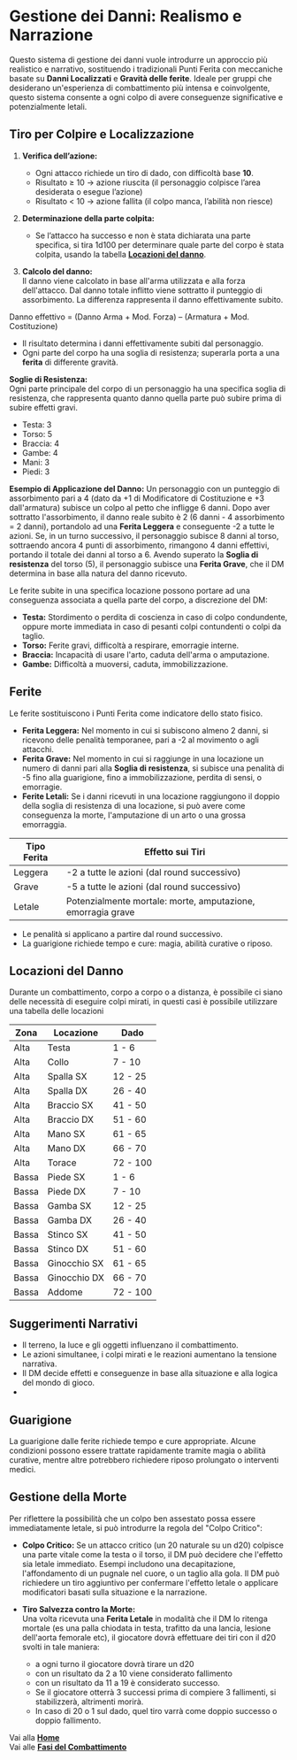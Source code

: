 # Gestione dei Danni: Realismo e Narrazione
Questo sistema di gestione dei danni vuole introdurre un approccio più realistico e narrativo, sostituendo i tradizionali Punti Ferita con meccaniche basate su **Danni Localizzati** e **Gravità delle ferite**. Ideale per gruppi che desiderano un'esperienza di combattimento più intensa e coinvolgente, questo sistema consente a ogni colpo di avere conseguenze significative e potenzialmente letali.

## Tiro per Colpire e Localizzazione

1. **Verifica dell’azione:**  
   - Ogni attacco richiede un tiro di dado, con difficoltà base **10**.  
   - Risultato ≥ 10 → azione riuscita (il personaggio colpisce l’area desiderata o esegue l’azione)  
   - Risultato < 10 → azione fallita (il colpo manca, l’abilità non riesce)

2. **Determinazione della parte colpita:**  
   - Se l’attacco ha successo e non è stata dichiarata una parte specifica, si tira 1d100 per determinare quale parte del corpo è stata colpita, usando la tabella [**Locazioni del danno**](https://crypticsentinel.github.io/Open-Source-GDR/Combattimento/02%20-%20Gestione%20dei%20Danni#locazioni-del-danno).  

3. **Calcolo del danno:**  
   Il danno viene calcolato in base all'arma utilizzata e alla forza dell'attacco. Dal danno totale inflitto viene sottratto il punteggio di assorbimento. La differenza rappresenta il danno effettivamente subito.

Danno effettivo = (Danno Arma + Mod. Forza) – (Armatura + Mod. Costituzione)

- Il risultato determina i danni effettivamente subiti dal personaggio.  
- Ogni parte del corpo ha una soglia di resistenza; superarla porta a una **ferita** di differente gravità.

**Soglie di Resistenza:**  
Ogni parte principale del corpo di un personaggio ha una specifica soglia di resistenza, che rappresenta quanto danno quella parte può subire prima di subire effetti gravi.  
- Testa: 3  
- Torso: 5  
- Braccia: 4  
- Gambe: 4  
- Mani: 3  
- Piedi: 3

**Esempio di Applicazione del Danno:**
Un personaggio con un punteggio di assorbimento pari a 4 (dato da +1 di Modificatore di Costituzione e +3 dall'armatura) subisce un colpo al petto che infligge 6 danni. Dopo aver sottratto l'assorbimento, il danno reale subito è 2 (6 danni - 4 assorbimento = 2 danni), portandolo ad una **Ferita Leggera** e conseguente -2 a tutte le azioni. Se, in un turno successivo, il personaggio subisce 8 danni al torso, sottraendo ancora 4 punti di assorbimento, rimangono 4 danni effettivi, portando il totale dei danni al torso a 6. Avendo superato la **Soglia di resistenza** del torso (5), il personaggio subisce una **Ferita Grave**, che il DM determina in base alla natura del danno ricevuto.

Le ferite subite in una specifica locazione possono portare ad una conseguenza associata a quella parte del corpo, a discrezione del DM:
   - **Testa:** Stordimento o perdita di coscienza in caso di colpo condundente, oppure morte immediata in caso di pesanti colpi contundenti o colpi da taglio.
   - **Torso:** Ferite gravi, difficoltà a respirare, emorragie interne.
   - **Braccia:** Incapacità di usare l'arto, caduta dell'arma o amputazione.
   - **Gambe:** Difficoltà a muoversi, caduta, immobilizzazione.

## Ferite
Le ferite sostituiscono i Punti Ferita come indicatore dello stato fisico.

- **Ferita Leggera:** Nel momento in cui si subiscono almeno 2 danni, si ricevono delle penalità temporanee, pari a -2 al movimento o agli attacchi.
- **Ferita Grave:** Nel momento in cui si raggiunge in una locazione un numero di danni pari alla **Soglia di resistenza**, si subisce una penalità di -5 fino alla guarigione, fino a immobilizzazione, perdita di sensi, o emorragie.
- **Ferite Letali:** Se i danni ricevuti in una locazione raggiungono il doppio della soglia di resistenza di una locazione, si può avere come conseguenza la morte, l'amputazione di un arto o una grossa emorraggia.

| Tipo Ferita     | Effetto sui Tiri |
|-----------------|----------------|
| Leggera         | -2 a tutte le azioni (dal round successivo) |
| Grave           | -5 a tutte le azioni (dal round successivo) |
| Letale          | Potenzialmente mortale: morte, amputazione, emorragia grave |

- Le penalità si applicano a partire dal round successivo.  
- La guarigione richiede tempo e cure: magia, abilità curative o riposo.

## Locazioni del Danno
Durante un combattimento, corpo a corpo o a distanza, è possibile ci siano delle necessità di eseguire colpi mirati, in questi casi è possibile utilizzare una tabella delle locazioni

| Zona | Locazione | Dado |
|------|-----------|-----|
| Alta | Testa | 1 - 6 |
| Alta | Collo | 7 - 10 |
| Alta | Spalla SX | 12 - 25 |
| Alta | Spalla DX | 26 - 40 |
| Alta | Braccio SX | 41 - 50 |
| Alta | Braccio DX | 51 - 60 |
| Alta | Mano SX | 61 - 65 |
| Alta | Mano DX | 66 - 70 |
| Alta | Torace | 72 - 100 |
| Bassa | Piede SX | 1 - 6 |
| Bassa | Piede DX | 7 - 10 |
| Bassa | Gamba SX | 12 - 25 |
| Bassa | Gamba DX | 26 - 40 |
| Bassa | Stinco SX | 41 - 50 |
| Bassa | Stinco DX | 51 - 60 |
| Bassa | Ginocchio SX | 61 - 65 |
| Bassa | Ginocchio DX | 66 - 70 |
| Bassa | Addome | 72 - 100 |

## Suggerimenti Narrativi
- Il terreno, la luce e gli oggetti influenzano il combattimento.  
- Le azioni simultanee, i colpi mirati e le reazioni aumentano la tensione narrativa.  
- Il DM decide effetti e conseguenze in base alla situazione e alla logica del mondo di gioco.
- 
## Guarigione
La guarigione dalle ferite richiede tempo e cure appropriate. Alcune condizioni possono essere trattate rapidamente tramite magia o abilità curative, mentre altre potrebbero richiedere riposo prolungato o interventi medici.

## Gestione della Morte
Per riflettere la possibilità che un colpo ben assestato possa essere immediatamente letale, si può introdurre la regola del "Colpo Critico":

- **Colpo Critico:**
Se un attacco critico (un 20 naturale su un d20) colpisce una parte vitale come la testa o il torso, il DM può decidere che l'effetto sia letale immediato. Esempi includono una decapitazione, l'affondamento di un pugnale nel cuore, o un taglio alla gola. Il DM può richiedere un tiro aggiuntivo per confermare l'effetto letale o applicare modificatori basati sulla situazione e la narrazione.

- **Tiro Salvezza contro la Morte:**  
   Una volta ricevuta una **Ferita Letale** in modalità che il DM lo ritenga mortale (es una palla chiodata in testa, trafitto da una lancia, lesione dell'aorta femorale etc), il giocatore dovrà effettuare dei tiri con il d20 svolti in tale maniera:
  - a ogni turno il giocatore dovrà tirare un d20
  - con un risultato da 2 a 10 viene considerato fallimento
  - con un risultato da 11 a 19 è considerato successo.
  - Se il giocatore otterrà 3 successi prima di compiere 3 fallimenti, si stabilizzerà, altrimenti morirà.
  - In caso di 20 o 1 sul dado, quel tiro varrà come doppio successo o doppio fallimento.

Vai alla [**Home**](https://crypticsentinel.github.io/Open-Source-GDR/)  
Vai alle [**Fasi del Combattimento**](https://crypticsentinel.github.io/Open-Source-GDR/Combattimento/01%20-%20Combattimento)

